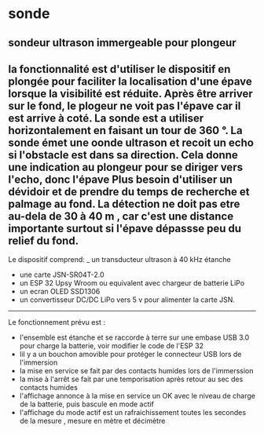 # sonde
sondeur ultrason immergeable pour plongeur
---
la fonctionnalité est d'utiliser le dispositif en plongée pour faciliter la localisation d'une épave lorsque la visibilité est réduite.
Après être arriver sur le fond, le plogeur ne voit pas l'épave car il est arrive à coté.
La sonde est a utiliser horizontalement en faisant un tour de 360 °.
La sonde émet une oonde ultrason et recoit un echo si l'obstacle est dans sa direction.
Cela donne une indication au plongeur pour se diriger vers l'echo, donc l'épave
Plus besoin d'utiliser un dévidoir et de prendre du temps de recherche et palmage au fond.
La détection ne doit pas etre au-dela de 30 à 40 m , car c'est une distance importante surtout si l'épave dépassse peu du relief du fond.
---
Le dispositif comprend:
  _ un transducteur ultrason à 40 kHz étanche
  - une carte JSN-SR04T-2.0
  - un ESP 32 Upsy Wroom ou equivalent avec chargeur de batterie LiPo
  - un ecran OLED SSD1306
  - un convertisseur DC/DC LiPo vers 5 v pour alimenter la carte JSN.
---
Le fonctionnement prévu est :
- l'ensemble est étanche et se raccorde à terre sur une embase USB 3.0 pour charge la batterie, voir modifier le code de l'ESP 32
- lil y a un bouchon amovible pour protéger le connecteur USB lors de l'immersion
- la mise en service se fait par des contacts humides lors de l'immerssion
- la mise à l'arrêt se fait par une temporisation après retour au sec des contacts humides
- l'affichage annonce à la mise en service un OK avec le niveau de charge de la batterie, puis bascule en mode actif
- l'affichage du mode actif est un rafraichissement toutes les secondes de la mesure , mesure en mètre et décimètre
